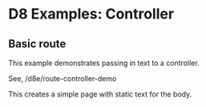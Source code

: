 # D8 Examples: Controller

## Basic route

This example demonstrates passing in text to a controller.

See, /d8e/route-controller-demo

This creates a simple page with static text for the body.
